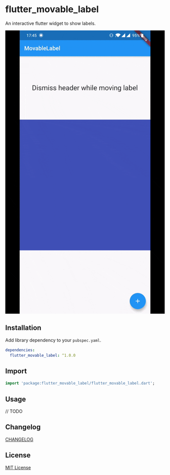 # flutter_movable_label

An interactive flutter widget to show labels.

![screenshot](./art/screenshot.gif)

## Installation

Add library dependency to your `pubspec.yaml`.

```yaml
dependencies:
  flutter_movable_label: ^1.0.0
```

## Import

```dart
import 'package:flutter_movable_label/flutter_movable_label.dart';
```

## Usage

// TODO


## Changelog

[CHANGELOG](./CHANGELOG.md)

## License

[MIT License](./LICENSE)